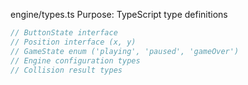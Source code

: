 engine/types.ts
Purpose: TypeScript type definitions

```typescript
// ButtonState interface
// Position interface (x, y)
// GameState enum ('playing', 'paused', 'gameOver')
// Engine configuration types
// Collision result types
```
